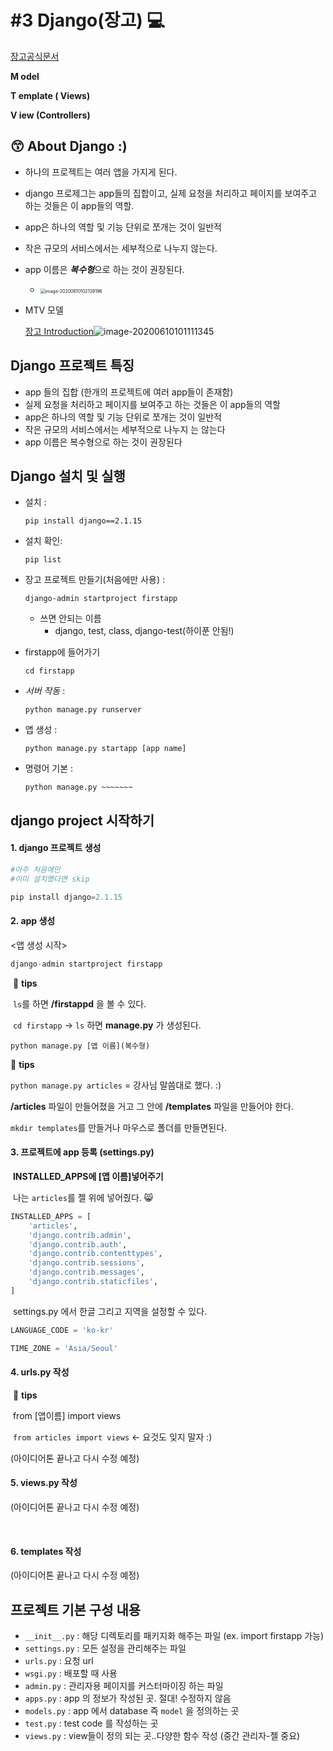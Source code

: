 # #3 Django(장고) :computer:

[장고공식문서](https://www.djangoproject.com/)

**M odel** 

**T emplate ( Views)**

**V iew (Controllers)**



## :kissing_smiling_eyes: About Django :)

* 하나의 프로젝트는 여러 앱을 가지게 된다.
* django 프로제그는 app들의 집합이고, 실제 요청을 처리하고 페이지를 보여주고 하는 것들은 이 app들의 역할.
* app은 하나의 역할 및 기능 단위로 쪼개는 것이 일반적
* 작은 규모의 서비스에서는 세부적으로 나누지 않는다.
* app 이름은 ***복수형***으로 하는 것이 권장된다.
  * <img src="C:\Users\ohhoj\AppData\Roaming\Typora\typora-user-images\image-20200610102139196.png" alt="image-20200610102139196" style="zoom:50%;" />



* MTV 모델

  [장고 Introduction](https://developer.mozilla.org/ko/docs/Learn/Server-side/Django/Introduction)![image-20200610101111345](C:\Users\ohhoj\AppData\Roaming\Typora\typora-user-images\image-20200610101111345.png)



## Django 프로젝트 특징

- app 들의 집합 (한개의 프로젝트에 여러 app들이 존재함)
- 실제 요청을 처리하고 페이지를 보여주고 하는 것들은 이 app들의 역할
- app은 하나의 역할 및 기능 단위로 쪼개는 것이 일반적
- 작은 규모의 서비스에서는 세부적으로 나누지 는 않는다
- app 이름은 복수형으로 하는 것이 권장된다







## Django 설치 및 실행

- 설치 : 

  ```
  pip install django==2.1.15
  ```

- 설치 확인: 

  ```
  pip list
  ```

- 장고 프로젝트 만들기(처음에만 사용) : 

  ```
  django-admin startproject firstapp
  ```

  - 쓰면 안되는 이름
    * django, test, class, django-test(하이푼 안됨!)

- firstapp에 들어가기

  ```
  cd firstapp
  ```

- *서버 작동* : 

  ```
  python manage.py runserver
  ```

- 앱 생성 : 

  ```
  python manage.py startapp [app name]
  ```

- 명령어 기본 : 

  ```
  python manage.py ~~~~~~~
  ```





## django project 시작하기

#### 1. django 프로젝트 생성

```python
#아주 처음에만
#이미 설치했다면 skip

pip install django=2.1.15 
```



#### 2. app 생성

<앱 생성 시작>

```python
django-admin startproject firstapp
```

​	:honey_pot: **tips**

​    `ls`를 하면 **/firstappd** 을 볼 수 있다.

​	`cd firstapp` -> `ls` 하면 **manage.py** 가 생성된다.

```
python manage.py [앱 이름](복수형)
```

   :honey_pot: **tips**

   `python manage.py articles` = 강사님 말씀대로 했다. :)

   **/articles** 파일이 만들어졌을 거고 그 안에 **/templates** 파일을 만들어야 한다.

   `mkdir templates`를 만들거나 마우스로 폴더를 만들면된다.



#### 3. 프로젝트에 app 등록 (settings.py)

​	**INSTALLED_APPS에 [앱 이름]넣어주기** 

​	나는 `articles`를 젤 위에 넣어줬다. :smile_cat:

```python
INSTALLED_APPS = [
    'articles',
    'django.contrib.admin',
    'django.contrib.auth',
    'django.contrib.contenttypes',
    'django.contrib.sessions',
    'django.contrib.messages',
    'django.contrib.staticfiles',
]
```

​	settings.py 에서 한글 그리고 지역을 설정할 수 있다.

  ```python
LANGUAGE_CODE = 'ko-kr'

TIME_ZONE = 'Asia/Seoul'
  ```



#### 4. urls.py 작성

​	:honey_pot: **tips**

​	from [앱이름] import views

​	`from articles import views` <- 요것도 잊지 말자 :)



(아이디어톤 끝나고 다시 수정 예정)	

#### 5. views.py 작성

(아이디어톤 끝나고 다시 수정 예정)

​	

#### 6. templates 작성

(아이디어톤 끝나고 다시 수정 예정)	



## 프로젝트 기본 구성 내용

- `__init__.py` : 해당 디렉토리를 패키지화 해주는 파일 (ex. import firstapp 가능)
- `settings.py` : 모든 설정을 관리해주는 파일
- `urls.py` : 요청 url
- `wsgi.py` : 배포할 때 사용
- `admin.py` : 관리자용 페이지를 커스터마이징 하는 파일
- `apps.py` : app 의 정보가 작성된 곳. 절대! 수정하지 않음
- `models.py` : app 에서 database 즉 `model` 을 정의하는 곳
- `test.py` : test code 를 작성하는 곳
- `views.py` : view들이 정의 되는 곳..다양한 함수 작성 (중간 관리자-젤 중요)




